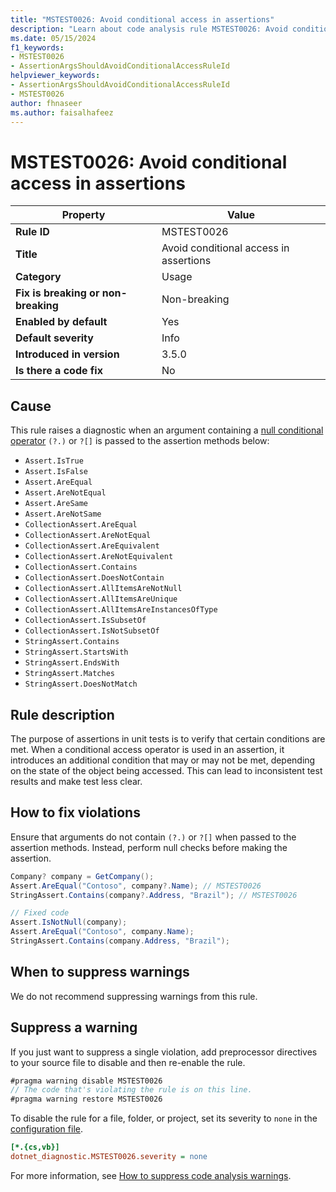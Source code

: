 ```yaml
---
title: "MSTEST0026: Avoid conditional access in assertions"
description: "Learn about code analysis rule MSTEST0026: Avoid conditional access in assertions"
ms.date: 05/15/2024
f1_keywords:
- MSTEST0026
- AssertionArgsShouldAvoidConditionalAccessRuleId
helpviewer_keywords:
- AssertionArgsShouldAvoidConditionalAccessRuleId
- MSTEST0026
author: fhnaseer
ms.author: faisalhafeez
---
```

# MSTEST0026: Avoid conditional access in assertions

| Property                            | Value                                                 |
|-------------------------------------|-------------------------------------------------------|
| **Rule ID**                         | MSTEST0026                                            |
| **Title**                           | Avoid conditional access in assertions                |
| **Category**                        | Usage                                                 |
| **Fix is breaking or non-breaking** | Non-breaking                                          |
| **Enabled by default**              | Yes                                                   |
| **Default severity**                | Info                                                  |
| **Introduced in version**           | 3.5.0                                                 |
| **Is there a code fix**             | No                                                    |

## Cause

This rule raises a diagnostic when an argument containing a [null conditional operator](../../../csharp/language-reference/operators/member-access-operators.md#null-conditional-operators--and-) `(?.)` or `?[]` is passed to the assertion methods below:

- `Assert.IsTrue`
- `Assert.IsFalse`
- `Assert.AreEqual`
- `Assert.AreNotEqual`
- `Assert.AreSame`
- `Assert.AreNotSame`
- `CollectionAssert.AreEqual`
- `CollectionAssert.AreNotEqual`
- `CollectionAssert.AreEquivalent`
- `CollectionAssert.AreNotEquivalent`
- `CollectionAssert.Contains`
- `CollectionAssert.DoesNotContain`
- `CollectionAssert.AllItemsAreNotNull`
- `CollectionAssert.AllItemsAreUnique`
- `CollectionAssert.AllItemsAreInstancesOfType`
- `CollectionAssert.IsSubsetOf`
- `CollectionAssert.IsNotSubsetOf`
- `StringAssert.Contains`
- `StringAssert.StartsWith`
- `StringAssert.EndsWith`
- `StringAssert.Matches`
- `StringAssert.DoesNotMatch`

## Rule description

The purpose of assertions in unit tests is to verify that certain conditions are met. When a conditional access operator is used in an assertion, it introduces an additional condition that may or may not be met, depending on the state of the object being accessed. This can lead to inconsistent test results and make test less clear.

## How to fix violations

Ensure that arguments do not contain `(?.)` or `?[]` when passed to the assertion methods. Instead, perform null checks before making the assertion.

```csharp
Company? company = GetCompany();
Assert.AreEqual("Contoso", company?.Name); // MSTEST0026
StringAssert.Contains(company?.Address, "Brazil"); // MSTEST0026

// Fixed code
Assert.IsNotNull(company);
Assert.AreEqual("Contoso", company.Name);
StringAssert.Contains(company.Address, "Brazil");
```

## When to suppress warnings

We do not recommend suppressing warnings from this rule.

## Suppress a warning

If you just want to suppress a single violation, add preprocessor directives to your source file to disable and then re-enable the rule.

```csharp
#pragma warning disable MSTEST0026
// The code that's violating the rule is on this line.
#pragma warning restore MSTEST0026
```

To disable the rule for a file, folder, or project, set its severity to `none` in the [configuration file](../../../fundamentals/code-analysis/configuration-files.md).

```ini
[*.{cs,vb}]
dotnet_diagnostic.MSTEST0026.severity = none
```

For more information, see [How to suppress code analysis warnings](../../../fundamentals/code-analysis/suppress-warnings.md).
